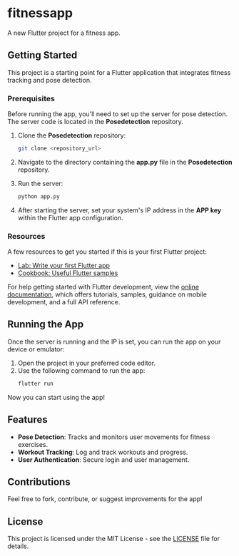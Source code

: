 # fitnessapp

A new Flutter project for a fitness app.

## Getting Started

This project is a starting point for a Flutter application that integrates fitness tracking and pose detection.

### Prerequisites

Before running the app, you'll need to set up the server for pose detection. The server code is located in the **Posedetection** repository.

1. Clone the **Posedetection** repository:
    ```bash
    git clone <repository_url>
    ```

2. Navigate to the directory containing the **app.py** file in the **Posedetection** repository.

3. Run the server:
    ```bash
    python app.py
    ```

4. After starting the server, set your system's IP address in the **APP key** within the Flutter app configuration.

### Resources

A few resources to get you started if this is your first Flutter project:

- [Lab: Write your first Flutter app](https://docs.flutter.dev/get-started/codelab)
- [Cookbook: Useful Flutter samples](https://docs.flutter.dev/cookbook)

For help getting started with Flutter development, view the
[online documentation](https://docs.flutter.dev/), which offers tutorials,
samples, guidance on mobile development, and a full API reference.

## Running the App

Once the server is running and the IP is set, you can run the app on your device or emulator:

1. Open the project in your preferred code editor.
2. Use the following command to run the app:
    ```bash
    flutter run
    ```

Now you can start using the app!

## Features

- **Pose Detection**: Tracks and monitors user movements for fitness exercises.
- **Workout Tracking**: Log and track workouts and progress.
- **User Authentication**: Secure login and user management.

## Contributions

Feel free to fork, contribute, or suggest improvements for the app!

## License

This project is licensed under the MIT License - see the [LICENSE](LICENSE) file for details.
